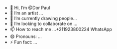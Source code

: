 - 👋 Hi, I’m @Dor Paul
- 👀 I’m an artist ...
- 🌱 I’m currently drawing people...
- 💞️ I’m looking to collaborate on ...
- 📫 How to reach me ...+211923800224 WhatsApp 
- 😄 Pronouns: ...
- ⚡ Fun fact: ...

<!---
Dor Paul is a ✨ special ✨ repository because its `README.md` (this file) appears on your GitHub profile.
You can click the Preview link to take a look at your changes.
--->
